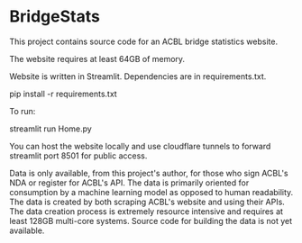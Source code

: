 # BridgeStats

This project contains source code for an ACBL bridge statistics website. 

The website requires at least 64GB of memory.

Website is written in Streamlit. Dependencies are in requirements.txt.

pip install -r requirements.txt

To run:

streamlit run Home.py

You can host the website locally and use cloudflare tunnels to forward streamlit port 8501 for public access.

Data is only available, from this project's author, for those who sign ACBL's NDA or register for ACBL's API. The data is primarily oriented for consumption by a machine learning model as opposed to human readability. The data is created by both scraping ACBL's website and using their APIs. The data creation process is extremely resource intensive and requires at least 128GB multi-core systems. Source code for building the data is not yet available.
